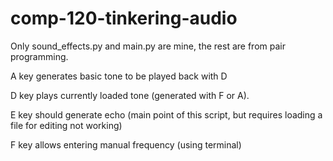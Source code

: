 # comp-120-tinkering-audio

Only sound_effects.py and main.py are mine, the rest are from pair programming.

A key generates basic tone to be played back with D

D key plays currently loaded tone (generated with F or A).

E key should generate echo (main point of this script, but
	requires loading a file for editing not working)

F key allows entering manual frequency (using terminal)